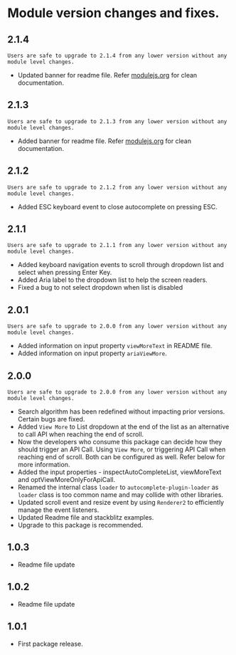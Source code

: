 # Module version changes and fixes.

## 2.1.4

`Users are safe to upgrade to 2.1.4 from any lower version without any module level changes.`
- Updated banner for readme file. Refer [modulejs.org](https://modulejs.org) for clean documentation.

## 2.1.3

`Users are safe to upgrade to 2.1.3 from any lower version without any module level changes.`
- Added banner for readme file. Refer [modulejs.org](https://modulejs.org) for clean documentation.

## 2.1.2

`Users are safe to upgrade to 2.1.2 from any lower version without any module level changes.`
- Added ESC keyboard event to close autocomplete on pressing ESC.

## 2.1.1

`Users are safe to upgrade to 2.1.1 from any lower version without any module level changes.`
- Added keyboard navigation events to scroll through dropdown list and select when pressing Enter Key.
- Added Aria label to the dropdown list to help the screen readers.
- Fixed a bug to not select dropdown when list is disabled

## 2.0.1

`Users are safe to upgrade to 2.0.0 from any lower version without any module level changes.`
- Added information on input property `viewMoreText` in README file.
- Added information on input property `ariaViewMore`.

## 2.0.0

`Users are safe to upgrade to 2.0.0 from any lower version without any module level changes.`

- Search algorithm has been redefined without impacting prior versions. Certain bugs are fixed.
- Added `View More` to List dropdown at the end of the list as an alternative to call API when reaching the end of scroll.
- Now the developers who consume this package can decide how they should trigger an API Call. Using `View More`, or triggering API Call when reaching end of scroll. Both can be configured as well. Refer below for more information.
- Added the input properties - inspectAutoCompleteList, viewMoreText and optViewMoreOnlyForApiCall.
- Renamed the internal class `loader`  to `autocomplete-plugin-loader` as `loader` class is too common name and may collide with other libraries.
- Updated scroll event and resize event by using `Renderer2` to efficiently manage the event listeners.
- Updated Readme file and stackblitz examples.
- Upgrade to this package is recommended.

## 1.0.3
- Readme file update

## 1.0.2
- Readme file update

## 1.0.1
- First package release.
